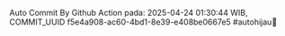 Auto Commit By Github Action pada: 2025-04-24 01:30:44 WIB, COMMIT_UUID f5e4a908-ac60-4bd1-8e39-e408be0667e5 #autohijau🗿
